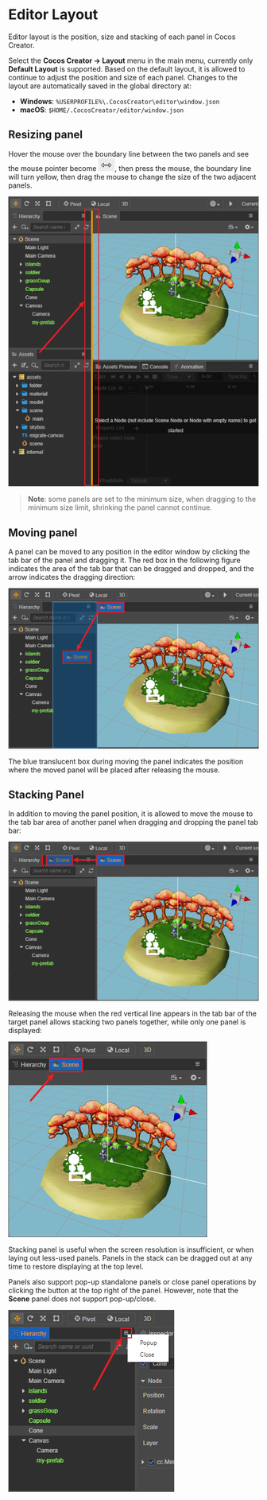 # Editor Layout

Editor layout is the position, size and stacking of each panel in Cocos Creator.

Select the **Cocos Creator -> Layout** menu in the main menu, currently only **Default Layout** is supported. Based on the default layout, it is allowed to continue to adjust the position and size of each panel. Changes to the layout are automatically saved in the global directory at:

- **Windows**: `%USERPROFILE%\.CocosCreator\editor\window.json`
- **macOS**: `$HOME/.CocosCreator/editor/window.json`

## Resizing panel

Hover the mouse over the boundary line between the two panels and see the mouse pointer become ![mouse-cursor](index/mouse-cursor.jpg), then press the mouse, the boundary line will turn yellow, then drag the mouse to change the size of the two adjacent panels.

![resize](index/resize.png)

> **Note**: some panels are set to the minimum size, when dragging to the minimum size limit, shrinking the panel cannot continue.

## Moving panel

A panel can be moved to any position in the editor window by clicking the tab bar of the panel and dragging it. The red box in the following figure indicates the area of the tab bar that can be dragged and dropped, and the arrow indicates the dragging direction:

![drag tab](index/drag_tab.png)

The blue translucent box during moving the panel indicates the position where the moved panel will be placed after releasing the mouse.

## Stacking Panel

In addition to moving the panel position, it is allowed to move the mouse to the tab bar area of another panel when dragging and dropping the panel tab bar:

![stack before](index/stack_before.png)

Releasing the mouse when the red vertical line appears in the tab bar of the target panel allows stacking two panels together, while only one panel is displayed: 

![stack after](index/stack_after.png)

Stacking panel is useful when the screen resolution is insufficient, or when laying out less-used panels. Panels in the stack can be dragged out at any time to restore displaying at the top level.

Panels also support pop-up standalone panels or close panel operations by clicking the button at the top right of the panel. However, note that the **Scene** panel does not support pop-up/close.

![popup](index/popup.png)
